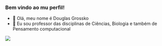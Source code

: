 ### Bem vindo ao mu perfil!


- 👋 Olá, meu nome é Douglas Grossko
- 👀 Eu sou professor das disciplinas de Ciências, Biologia e também de Pensamento computacional

![](https://media.tenor.com/svlEgR8JDGoAAAAC/einstein-math.gif)


<!---
DouglasGrossko/DouglasGrossko is a ✨ special ✨ repository because its `README.md` (this file) appears on your GitHub profile.
You can click the Preview link to take a look at your changes.
--->
